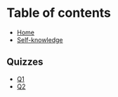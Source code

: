 # Table of contents

* [Home](README.md)
* [Self-knowledge](self-knowledge.md)

## Quizzes

* [Q1](quizzes/q1.md)
* [Q2](quizzes/q2.md)

